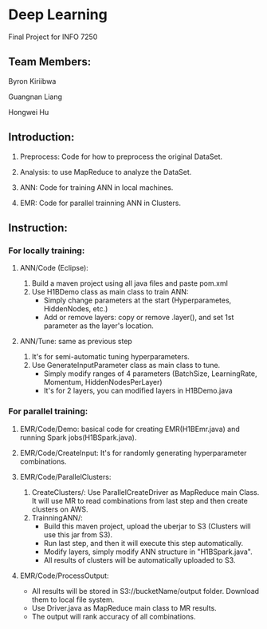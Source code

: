 # Deep Learning
Final Project for INFO 7250

## Team Members:

Byron Kiriibwa

Guangnan Liang

Hongwei Hu

## Introduction:

1. Preprocess: Code for how to preprocess the original DataSet.

2. Analysis: to use MapReduce to analyze the DataSet.

3. ANN: Code for training ANN in local machines. 

4. EMR: Code for parallel trainning ANN in Clusters.


## Instruction:

### For locally training: 
  
  1. ANN/Code (Eclipse): 
      1. Build a maven project using all java files and paste pom.xml
      2. Use H1BDemo class as main class to train ANN:
          * Simply change parameters at the start (Hyperparametes, HiddenNodes, etc.)
          * Add or remove layers: copy or remove .layer(), and set 1st parameter as the layer's location.

  2. ANN/Tune: same as previous step
      1. It's for semi-automatic tuning hyperparameters.
      2. Use GenerateInputParameter class as main class to tune.
          * Simply modify ranges of 4 parameters (BatchSize, LearningRate, Momentum, HiddenNodesPerLayer)
          * It's for 2 layers, you can modified layers in H1BDemo.java
      
### For parallel training:
  
  1. EMR/Code/Demo: basical code for creating EMR(H1BEmr.java) and running Spark jobs(H1BSpark.java).
  
  2. EMR/Code/CreateInput: It's for randomly generating hyperparameter combinations.
  
  3. EMR/Code/ParallelClusters: 
      1. CreateClusters/: Use ParallelCreateDriver as MapReduce main Class. It will use MR to read combinations from last step and then create clusters on AWS. 
      2. TrainningANN/: 
          * Build this maven project, upload the uberjar to S3 (Clusters will use this jar from S3).
          * Run last step, and then it will execute this step automatically.
          * Modify layers, simply modify ANN structure in "H1BSpark.java".
          * All results of clusters will be automatically uploaded to S3.
   
  4. EMR/Code/ProcessOutput:
      * All results will be stored in S3://bucketName/output folder. Download them to local file system.
      * Use Driver.java as MapReduce main class to MR results.
      * The output will rank accuracy of all combinations.
    
      
